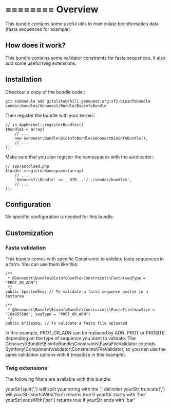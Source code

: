========
Overview
========

This bundle contains some useful utils to manipulate bioinformatics data (fasta sequences for example).


How does it work?
-----------------

This bundle contains some validator constraints for fasta sequences.
It also add some useful twig extensions.

Installation
------------

Checkout a copy of the bundle code::

    git submodule add gitolite@chili.genouest.org:sf2-bioinfobundle vendor/bundles/Genouest/Bundle/BioinfoBundle
    
Then register the bundle with your kernel::

    // in AppKernel::registerBundles()
    $bundles = array(
        // ...
        new Genouest\Bundle\BioinfoBundle\GenouestBioinfoBundle(),
        // ...
    );

Make sure that you also register the namespaces with the autoloader::

    // app/autoload.php
    $loader->registerNamespaces(array(
        // ...
        'Genouest\\Bundle' => __DIR__.'/../vendor/bundles',
        // ...
    ));

Configuration
-------------

No specific configuration is needed for this bundle.

Customization
-------------

### Fasta validation

This bundle comes with specific Constraints to validate fasta sequences in a form.
You can use them like this:

    /**
     * @Genouest\Bundle\BioinfoBundle\Constraints\Fasta(seqType = "PROT_OR_ADN")
     */
    public $pastedSeq; // To validate a fasta sequence pasted in a textarea
    
    /**
     * @Genouest\Bundle\BioinfoBundle\Constraints\FastaFile(maxSize = "104857600", seqType = "PROT_OR_ADN")
     */
    public $fileSeq; // To validate a fasta file uploaded

In this example, PROT_OR_ADN can be replaced by ADN, PROT or PROSITE depending on the type of sequence you want to validate.
The Genouest\Bundle\BioinfoBundle\Constraints\FastaFileValidator extends Symfony\Component\Validator\Constraints\FileValidator, so you can use the same
validation options with it (maxSize in this example).

### Twig extensions

The following filters are available with this bundle:

yourStr|split(',') will split your string with the ',' delimiter
yourStr|truncate(',') will 
yourStr|startsWith('foo') returns true if yourStr starts with 'foo'
yourStr|endsWith('bar') returns true if yourStr ends with 'bar'

